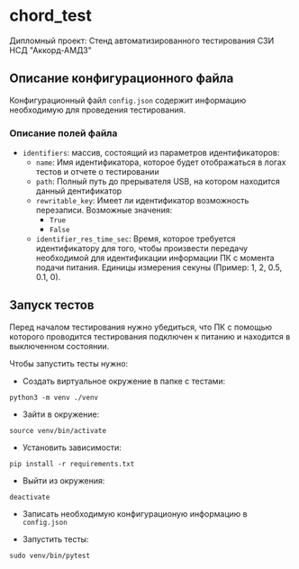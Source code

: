 # chord_test
Дипломный проект: Стенд автоматизированного тестирования СЗИ НСД "Аккорд-АМДЗ"

## Описание конфигурационного файла
Конфигурационный файл `config.json` содержит информацию необходимую для 
проведения тестирования.

### Описание полей файла
* `identifiers`: массив, состоящий из параметров идентификаторов:
    * `name`: Имя идентификатора, которое будет отображаться в логах тестов
     и отчете о тестировании
    * `path`: Полный путь до прерывателя USB, на котором находится данный дентификатор
    * `rewritable_key`: Имеет ли идентификатор возможность перезаписи. 
    Возможные значения:
        * `True`
        * `False`
    * `identifier_res_time_sec`: Время, которое требуется идентификатору для того, 
    чтобы произвести передачу необходимой для идентификации информации ПК с момента 
    подачи питания. Единицы измерения секуны (Пример: 1, 2, 0.5, 0.1, 0).
    
    

## Запуск тестов
Перед началом тестирования нужно убедиться, что ПК с помощью которого проводится 
тестирования подключен к питанию и находится в выключенном состоянии.

Чтобы запустить тесты нужно:

* Создать виртуальное окружение в папке с тестами:
```commandline
python3 -m venv ./venv
```

* Зайти в окружение:
```commandline
source venv/bin/activate
```

* Установить зависимости:
```commandline
pip install -r requirements.txt
```

* Выйти из окружения:
```commandline
deactivate
```

* Записать необходимую конфигурационую информацию в `config.json`

* Запустить тесты:
```commandline
sudo venv/bin/pytest
```